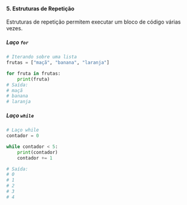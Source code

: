 #### 5. Estruturas de Repetição

Estruturas de repetição permitem executar um bloco de código várias vezes.

##### Laço `for`

```python
# Iterando sobre uma lista
frutas = ["maçã", "banana", "laranja"]

for fruta in frutas:
    print(fruta)
# Saída:
# maçã
# banana
# laranja
```

##### Laço `while`

```python
# Laço while
contador = 0

while contador < 5:
    print(contador)
    contador += 1

# Saída:
# 0
# 1
# 2
# 3
# 4
```
